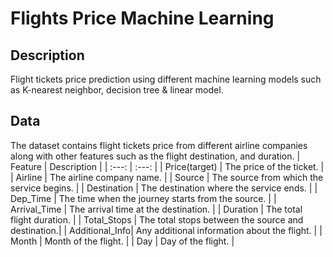 # Flights Price Machine Learning
## Description
Flight tickets price prediction using different machine learning models such as K-nearest neighbor, decision tree & linear model.
## Data
The dataset contains flight tickets price from different airline companies along with other features such as the flight destination, and duration.
| Feature        |  Description                                       |
|   :---:        |     :---:                                          |
| Price(target)  | The price of the ticket.                           |
| Airline        | The airline company name.                          |
| Source         | The source from which the service begins.          |
| Destination    | The destination where the service ends.            |
| Dep_Time       | The time when the journey starts from the source.  |
| Arrival_Time   | The arrival time at the destination.               |
| Duration       | The total flight duration.                         |
| Total_Stops    | The total stops between the source and destination.|
| Additional_Info| Any additional information about the flight.       |
| Month          | Month of the flight.                               |
| Day            | Day of the flight.                                 |
